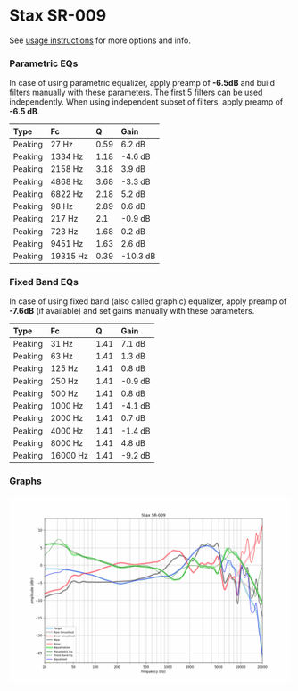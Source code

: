 # Stax SR-009
See [usage instructions](https://github.com/jaakkopasanen/AutoEq#usage) for more options and info.

### Parametric EQs
In case of using parametric equalizer, apply preamp of **-6.5dB** and build filters manually
with these parameters. The first 5 filters can be used independently.
When using independent subset of filters, apply preamp of **-6.5 dB**.

| Type    | Fc       |    Q | Gain     |
|:--------|:---------|:-----|:---------|
| Peaking | 27 Hz    | 0.59 | 6.2 dB   |
| Peaking | 1334 Hz  | 1.18 | -4.6 dB  |
| Peaking | 2158 Hz  | 3.18 | 3.9 dB   |
| Peaking | 4868 Hz  | 3.68 | -3.3 dB  |
| Peaking | 6822 Hz  | 2.18 | 5.2 dB   |
| Peaking | 98 Hz    | 2.89 | 0.6 dB   |
| Peaking | 217 Hz   | 2.1  | -0.9 dB  |
| Peaking | 723 Hz   | 1.68 | 0.2 dB   |
| Peaking | 9451 Hz  | 1.63 | 2.6 dB   |
| Peaking | 19315 Hz | 0.39 | -10.3 dB |

### Fixed Band EQs
In case of using fixed band (also called graphic) equalizer, apply preamp of **-7.6dB**
(if available) and set gains manually with these parameters.

| Type    | Fc       |    Q | Gain    |
|:--------|:---------|:-----|:--------|
| Peaking | 31 Hz    | 1.41 | 7.1 dB  |
| Peaking | 63 Hz    | 1.41 | 1.3 dB  |
| Peaking | 125 Hz   | 1.41 | 0.8 dB  |
| Peaking | 250 Hz   | 1.41 | -0.9 dB |
| Peaking | 500 Hz   | 1.41 | 0.8 dB  |
| Peaking | 1000 Hz  | 1.41 | -4.1 dB |
| Peaking | 2000 Hz  | 1.41 | 0.7 dB  |
| Peaking | 4000 Hz  | 1.41 | -1.4 dB |
| Peaking | 8000 Hz  | 1.41 | 4.8 dB  |
| Peaking | 16000 Hz | 1.41 | -9.2 dB |

### Graphs
![](./Stax%20SR-009.png)